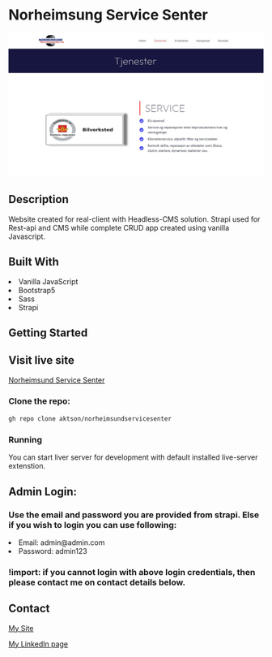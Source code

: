 # Norheimsung Service Senter

![image](https://github.com/aktson/norheimsundservicesenter/blob/main/images/nhs1.jpg)

## Description 

Website created for real-client with Headless-CMS solution. Strapi used for Rest-api and CMS while complete CRUD app created using vanilla Javascript.

## Built With

 <li> Vanilla JavaScript</li>
 <li> Bootstrap5</li>
 <li> Sass</li>
 <li> Strapi </li>

## Getting Started 

## Visit live site
[Norheimsund Service Senter](https://norhss.netlify.app/)

### Clone the repo:

```bash
gh repo clone aktson/norheimsundservicesenter
```

### Running

You can start liver server for development with default installed live-server extenstion.

## Admin Login:

### Use the email and password you are provided from strapi. Else if you wish to login you can use following:

<li> Email: admin@admin.com</li>
<li> Password: admin123</li>

### !import: if you cannot login with above login credentials, then please contact me on contact details below.

## Contact

[My Site](https://ankitsoni.netlify.app/)

[My LinkedIn page](https://www.linkedin.com/in/ankit-soni-78177b1a/)

